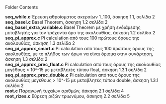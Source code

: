 Folder Contents

<b>seq_while.c</b> Έρευση αθροίσματος ακεραίων 1..100, άσκηση 1.1, σελίδα 2<br>
<b>seq_basel.c</b> Basel Theorem, άσκηση 1.2 σελίδα 2<br>
<b>seq_basel_extra_variable.c</b> Basel Theorem με χρήση ενδιάμεσης μεταβλητής για τον τρέχοντα όρο της ακολουθίας, άσκηση 1.2 σελίδα 2<br>
<b>seq_pi_approx.c</b> Pi calculation από τους 100 πρώτους όρους της ακολουθίας,  άσκηση 1.3 σελίδα 2<br>
<b>seq_pi_approx_smart.c</b> Pi calculation από τους 100 πρώτους όρους της ακολουθίας, με το πλήθος των όρων να είναι όρισμα στην συνάρτηση,  άσκηση 1.3 σελίδα 2<br>
<b>seq_pi_approx_prec_float.c</b> Pi calculation από τους όρους της ακολουθίας μεγέθους > 10^-15 με μεταβλητές τύπου float,  άσκηση 1.3.1 σελίδα 2<br>
<b>seq_pi_approx_prec_double.c</b> Pi calculation από τους όρους της ακολουθίας μεγέθους > 10^-15 με μεταβλητές τύπου double,  άσκηση 1.3.1 σελίδα 2<br>
<b>root.c</b> Παραγωγή τυχαίων αριθμών,  άσκηση 2.1 σελίδα 4<br>
<b>root_rizes.c</b> Εύρεση ριζών τριωνύμου,  άσκηση 2.2 σελίδα 5<br>



